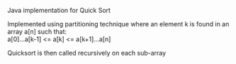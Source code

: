 Java implementation for Quick Sort<br/>

Implemented using partitioning technique where an element k is found in an array a[n] such that:<br/>
a[0]...a[k-1] <= a[k] <= a[k+1]...a[n]

Quicksort is then called recursively on each sub-array